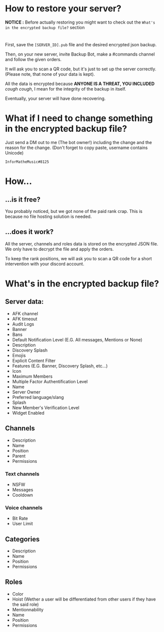 # How to restore your server?

**NOTICE :** Before actually restoring you might want to check out the `What's in the encrypted backup file?` section

#

First, save the `[SERVER_ID].pub` file and the desired encrypted json backup.

Then, on your new server, invite Backup Bot, make a #commands channel and follow the given orders.

It will ask you to scan a QR code, but it's just to set up the server correctly.
(Please note, that none of your data is kept).

All the data is encrypted because **ANYONE IS A THREAT, YOU INCLUDED** *cough cough*, I mean for the integrity of the backup in itself.

Eventually, your server will have done recovering.

# What if I need to change something in the encrypted backup file?
Just send a DM out to me (The bot owner!) including the change and the reason for the change. (Don't forget to copy paste, username contains Unicode)

`ІnfоrМаthеМusіc#8125`

# How...

## ...is it free?
You probably noticed, but we got none of the paid rank crap. This is because no file hosting solution is needed.

## ...does it work?
All the server, channels and roles data is stored on the encrypted JSON file. We only have to decrypt the file and apply the orders.

To keep the rank positions, we will ask you to scan a QR code for a short intervention with your discord account.

# What's in the encrypted backup file?

## Server data:
- AFK channel
- AFK timeout
- Audit Logs
- Banner
- Bans
- Default Notification Level (E.G. All messages, Mentions or None)
- Description
- Discovery Splash
- Emojis
- Explicit Content Filter
- Features (E.G. Banner, Discovery Splash, etc...)
- Icon
- Maximum Members
- Multiple Factor Authentification Level
- Name
- Server Owner
- Preferred language/slang
- Splash
- New Member's Verification Level
- Widget Enabled

## Channels
- Description
- Name
- Position
- Parent
- Permissions

### Text channels
- NSFW
- Messages
- Cooldown

### Voice channels
- Bit Rate
- User Limit

## Categories
- Description
- Name
- Position
- Permissions

## Roles
- Color
- Hoist (Wether a user will be differentiated from other users if they have the said role)
- Mentionnability
- Name
- Position
- Permissions

